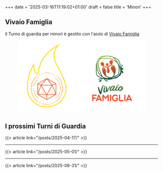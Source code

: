 +++
date = '2025-03-16T11:19:02+01:00'
draft = false
title = 'Minori'
+++

## Vivaio Famiglia

Il Turno di guardia per minori è gestito con l'aiuto di [Vivaio Famiglia](https://google.com/)

<figure>
      <img class= responsive-image src="loghi.png" alt="loghi" class=image-container/> 
</figure>

## I prossimi Turni di Guardia

{{< article link="/posts/2025-04-17/" >}}

---

{{< article link="/posts/2025-05-01/" >}}

---

{{< article link="/posts/2025-08-31/" >}}

